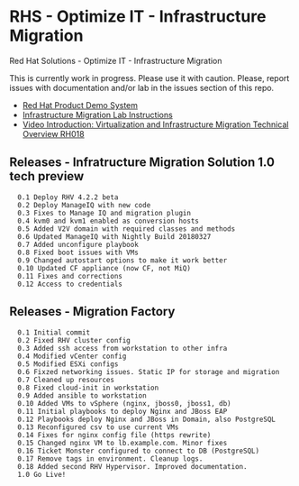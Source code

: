 # RHS - Optimize IT - Infrastructure Migration
Red Hat Solutions - Optimize IT - Infrastructure Migration

This is currently work in progress. Please use it with caution.
Please, report issues with documentation and/or lab in the issues section of this repo.

* [Red Hat Product Demo System](https://rhpds.redhat.com)
* [Infrastructure Migration Lab Instructions](docs/00-redhat_solutions-insfrastructure_migration_lab.adoc)
* [Video Introduction: Virtualization and Infrastructure Migration Technical Overview RH018](https://www.redhat.com/en/services/training/rh018-virtualization-and-infrastructure-migration-technical-overview)

## Releases - Infratructure Migration Solution 1.0 tech preview
```
  0.1 Deploy RHV 4.2.2 beta
  0.2 Deploy ManageIQ with new code
  0.3 Fixes to Manage IQ and migration plugin
  0.4 kvm0 and kvm1 enabled as conversion hosts
  0.5 Added V2V domain with required classes and methods
  0.6 Updated ManageIQ with Nightly Build 20180327
  0.7 Added unconfigure playbook
  0.8 Fixed boot issues with VMs
  0.9 Changed autostart options to make it work better
  0.10 Updated CF appliance (now CF, not MiQ)
  0.11 Fixes and corrections
  0.12 Access to credentials
```


## Releases - Migration Factory
```
  0.1 Initial commit
  0.2 Fixed RHV cluster config
  0.3 Added ssh access from workstation to other infra
  0.4 Modified vCenter config
  0.5 Modified ESXi configs 
  0.6 Fixzed networking issues. Static IP for storage and migration
  0.7 Cleaned up resources
  0.8 Fixed cloud-init in workstation
  0.9 Added ansible to workstation
  0.10 Added VMs to vSphere (nginx, jboss0, jboss1, db)
  0.11 Initial playbooks to deploy Nginx and JBoss EAP
  0.12 Playbooks deploy Nginx and JBoss in Domain, also PostgreSQL
  0.13 Reconfigured csv to use current VMs
  0.14 Fixes for nginx config file (https rewrite)
  0.15 Changed nginx VM to lb.example.com. Minor fixes
  0.16 Ticket Monster configured to connect to DB (PostgreSQL)
  0.17 Remove tags in environment. Cleanup logs.
  0.18 Added second RHV Hypervisor. Improved documentation.
  1.0 Go Live!
```
